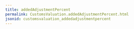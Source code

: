 ```yaml
---
title: addedAdjustmentPercent
permalink: CustomsValuation.addedAdjustmentPercent.html
jsonid: customsvaluation_addedadjustmentpercent
---
```

